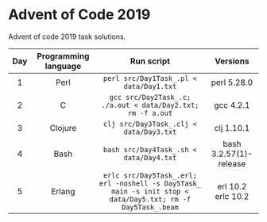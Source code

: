 # Advent of Code 2019

Advent of code 2019 task solutions.

| Day | Programming language | Run script                                                                                                  | Versions               |
|:---:|:--------------------:|:-----------------------------------------------------------------------------------------------------------:|:----------------------:|
| 1   | Perl                 | `perl src/Day1Task_.pl < data/Day1.txt`                                                                     | perl 5.28.0            |
| 2   | C                    | `gcc src/Day2Task_.c; ./a.out < data/Day2.txt; rm -f a.out`                                                 | gcc 4.2.1              |
| 3   | Clojure              | `clj src/Day3Task_.clj < data/Day3.txt`                                                                     | clj 1.10.1             |
| 4   | Bash                 | `bash src/Day4Task_.sh < data/Day4.txt`                                                                     | bash 3.2.57(1)-release |
| 5   | Erlang               | `erlc src/Day5Task_.erl; erl -noshell -s Day5Task_ main -s init stop < data/Day5.txt; rm -f Day5Task_.beam` | erl 10.2<br>erlc 10.2  |
